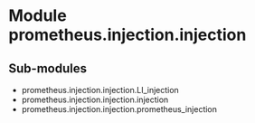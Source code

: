 Module prometheus.injection.injection
=====================================

Sub-modules
-----------
* prometheus.injection.injection.LI_injection
* prometheus.injection.injection.injection
* prometheus.injection.injection.prometheus_injection